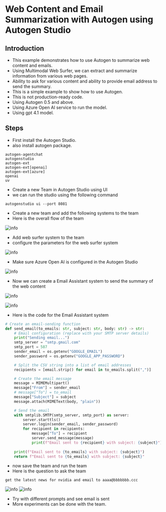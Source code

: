 # Web Content and Email Summarization with Autogen using Autogen Studio

## Introduction

- This example demonstrates how to use Autogen to summarize web content and emails.
- Using Multimodal Web Surfer, we can extract and summarize information from various web pages.
- Ability to ask for various content and ability to provide email address to send the summary.
- This is a simple example to show how to use Autogen.
- This is not production-ready code.
- Using Autogen 0.5 and above.
- Using Azure Open AI service to run the model.
- Using gpt 4.1 model.

## Steps

- First install the Autogen Studio.
- also install autogen package.

```
autogen-agentchat
autogenstudio
autogen-ext
autogen-ext[openai]
autogen-ext[azure]
openai
uv
```

- Create a new Team in Autogen Studio using UI
- we can run the studio using the following command

```
autogenstudio ui --port 8081
```

- Create a new team and add the following systems to the team
- Here is the overall flow of the team

![info](https://github.com/balakreshnan/Samples2025/blob/main/autogen/images/webcontentemail-1.jpg 'RagChat')

- Add web surfer system to the team
- configure the parameters for the web surfer system

![info](https://github.com/balakreshnan/Samples2025/blob/main/autogen/images/webcontentemail-2.jpg 'RagChat')

- Make sure Azure Open AI is configured in the Autogen Studio

![info](https://github.com/balakreshnan/Samples2025/blob/main/autogen/images/webcontentemail-3.jpg 'RagChat')

- Now we can create a Email Assistant system to send the summary of the web content

![info](https://github.com/balakreshnan/Samples2025/blob/main/autogen/images/webcontentemail-4.jpg 'RagChat')

![info](https://github.com/balakreshnan/Samples2025/blob/main/autogen/images/webcontentemail-5.jpg 'RagChat')

- Here is the code for the Email Assistant system

```python
# Create an email-sending function
def send_email(to_emails: str, subject: str, body: str) -> str:
    # Email configuration (replace with your SMTP server details)
    print("Sending email...")
    smtp_server = "smtp.gmail.com"
    smtp_port = 587
    sender_email = os.getenv("GOOGLE_EMAIL")
    sender_password = os.getenv("GOOGLE_APP_PASSWORD")

    # Split the CSV string into a list of email addresses
    recipients = [email.strip() for email in to_emails.split(",")]

    # Create the email message
    message = MIMEMultipart()
    message["From"] = sender_email
    # message["To"] = to_email
    message["Subject"] = subject
    message.attach(MIMEText(body, "plain"))

    # Send the email
    with smtplib.SMTP(smtp_server, smtp_port) as server:
        server.starttls()
        server.login(sender_email, sender_password)
        for recipient in recipients:
            message["To"] = recipient
            server.send_message(message)
            print(f"Email sent to {recipient} with subject: {subject}")
    
    print(f"Email sent to {to_emails} with subject: {subject}")
    return f"Email sent to {to_emails} with subject: {subject}"
```

- now save the team and run the team
- Here is the question to ask the team

```
get the latest news for nvidia and email to aaaa@bbbbbbb.ccc
```

![info](https://github.com/balakreshnan/Samples2025/blob/main/autogen/images/webcontentemail-6.jpg 'RagChat')
![info](https://github.com/balakreshnan/Samples2025/blob/main/autogen/images/webcontentemail-7.jpg 'RagChat')

- Try with different prompts and see email is sent
- More experiments can be done with the team.